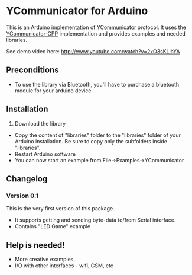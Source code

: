 # YCommunicator for Arduino

This is an Arduino implementation of [YCommunicator](https://github.com/oyagev/YCommunicator) protocol.
It uses the [YCommunicator-CPP](https://github.com/oyagev/YCommunicator-CPP) implementation and provides examples and needed libraries.


See demo video here: http://www.youtube.com/watch?v=2xO3sKLihYA

## Preconditions

 - To use the library via Bluetooth, you'll have to purchase a bluetooth module for your arduino device. 
 

## Installation
 1. Download the library 
 - Copy the content of "libraries" folder to the "libraries" folder of your Arduino installation. 
   Be sure to copy only the subfolders inside "libraries".
 - Restart Arduino software
 - You can now start an example from File->Examples->YCommunicator

## Changelog

### Version 0.1
This is the very first version of this package. 
 - It supports getting and sending byte-data to/from Serial interface. 
 - Contains "LED Game" example

## Help is needed!
 - More creative examples.
 - I/O with other interfaces - wifi, GSM, etc
